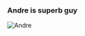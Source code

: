### Andre is superb guy 


![Andre](https://user-images.githubusercontent.com/73400593/159751648-5a9011cc-f824-44d4-be94-795fb7369311.JPG)

